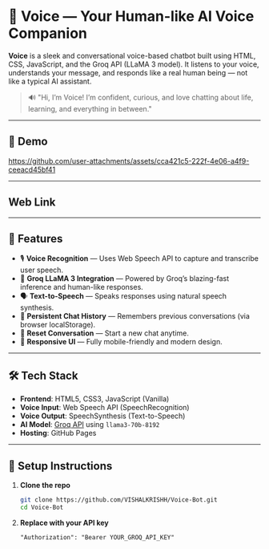 # 🎤 Voice — Your Human-like AI Voice Companion

**Voice** is a sleek and conversational voice-based chatbot built using HTML, CSS, JavaScript, and the Groq API (LLaMA 3 model). It listens to your voice, understands your message, and responds like a real human being — not like a typical AI assistant.

> 🔊 "Hi, I’m Voice! I’m confident, curious, and love chatting about life, learning, and everything in between."

---

## 🎥 Demo
https://github.com/user-attachments/assets/cca421c5-222f-4e06-a4f9-ceeacd45bf41

---


## Web Link


---

## 🚀 Features

- 🎙️ **Voice Recognition** — Uses Web Speech API to capture and transcribe user speech.
- 🤖 **Groq LLaMA 3 Integration** — Powered by Groq’s blazing-fast inference and human-like responses.
- 🗣️ **Text-to-Speech** — Speaks responses using natural speech synthesis.
- 💾 **Persistent Chat History** — Remembers previous conversations (via browser localStorage).
- 🔁 **Reset Conversation** — Start a new chat anytime.
- 📱 **Responsive UI** — Fully mobile-friendly and modern design.

---

## 🛠️ Tech Stack

- **Frontend**: HTML5, CSS3, JavaScript (Vanilla)
- **Voice Input**: Web Speech API (SpeechRecognition)
- **Voice Output**: SpeechSynthesis (Text-to-Speech)
- **AI Model**: [Groq API](https://groq.com/) using `llama3-70b-8192`
- **Hosting**: GitHub Pages

---

## 🔧 Setup Instructions

1. **Clone the repo**
   ```bash
   git clone https://github.com/VISHALKRISHH/Voice-Bot.git
   cd Voice-Bot

2. **Replace with your API key**
   ```JS
   "Authorization": "Bearer YOUR_GROQ_API_KEY"
